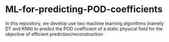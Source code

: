 # ML-for-predicting-POD-coefficients
In this repository, we develop use two machine learning algorithms (namely DT and KNN) to predict the POD coefficient of a static physical field for the objective of efficient prediction/reconstruction

